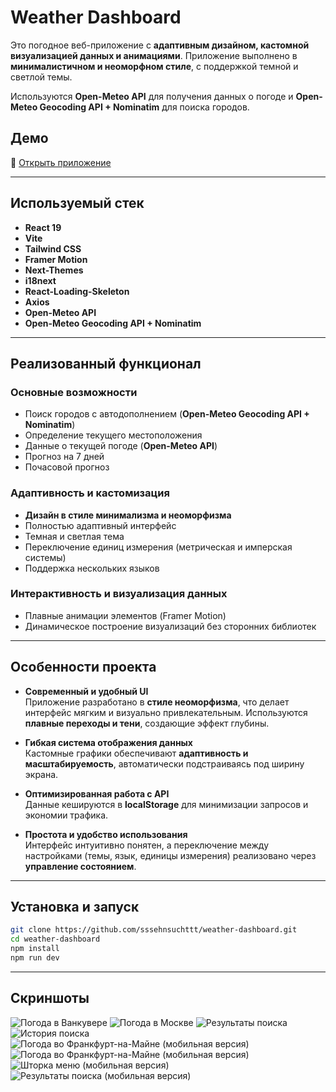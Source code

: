 # Weather Dashboard

Это погодное веб-приложение с **адаптивным дизайном, кастомной визуализацией данных и анимациями**. Приложение выполнено в **минималистичном и неоморфном стиле**, с поддержкой темной и светлой темы.  

Используются **Open-Meteo API** для получения данных о погоде и **Open-Meteo Geocoding API + Nominatim** для поиска городов.

## Демо
🔗 [Открыть приложение](https://sssehnsuchttt.github.io/weather-dashboard/)  

---

## Используемый стек

- **React 19**
- **Vite**
- **Tailwind CSS**
- **Framer Motion**
- **Next-Themes**
- **i18next**
- **React-Loading-Skeleton**
- **Axios**
- **Open-Meteo API**
- **Open-Meteo Geocoding API + Nominatim**

---

## Реализованный функционал

### Основные возможности
- Поиск городов с автодополнением (**Open-Meteo Geocoding API + Nominatim**)  
- Определение текущего местоположения  
- Данные о текущей погоде (**Open-Meteo API**)  
- Прогноз на 7 дней  
- Почасовой прогноз  

### Адаптивность и кастомизация
- **Дизайн в стиле минимализма и неоморфизма**  
- Полностью адаптивный интерфейс
- Темная и светлая тема  
- Переключение единиц измерения (метрическая и имперская системы)  
- Поддержка нескольких языков  

### Интерактивность и визуализация данных
- Плавные анимации элементов (Framer Motion)  
- Динамическое построение визуализаций без сторонних библиотек  

---

## Особенности проекта

- **Современный и удобный UI**  
Приложение разработано в **стиле неоморфизма**, что делает интерфейс мягким и визуально привлекательным. Используются **плавные переходы и тени**, создающие эффект глубины.  

- **Гибкая система отображения данных**  
Кастомные графики обеспечивают **адаптивность и масштабируемость**, автоматически подстраиваясь под ширину экрана.  

- **Оптимизированная работа с API**  
Данные кешируются в **localStorage** для минимизации запросов и экономии трафика.  

- **Простота и удобство использования**  
Интерфейс интуитивно понятен, а переключение между настройками (темы, язык, единицы измерения) реализовано через **управление состоянием**.  

---

## Установка и запуск

```sh
git clone https://github.com/sssehnsuchttt/weather-dashboard.git
cd weather-dashboard
npm install
npm run dev
```

---

## Скриншоты

![Погода в Ванкувере](img/image_2025-03-11_03-15-14.png)
![Погода в Москве](img/image_2025-03-11_03-15-13.png)
![Результаты поиска](img/image_2025-03-11_03-15-14%20(2).png)
![История поиска](img/image_2025-03-11_03-15-14%20(3).png)
![Погода во Франкфурт-на-Майне (мобильная версия)](img/image_2025-03-11_03-15-15.png) ![Погода во Франкфурт-на-Майне (мобильная версия)](img/image_2025-03-11_03-15-15%20(2).png)
![Шторка меню (мобильная версия)](img/image_2025-03-11_03-15-15%20(3).png) ![Результаты поиска (мобильная версия)](img/image_2025-03-11_03-15-15%(4).png)
